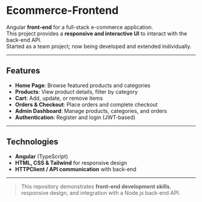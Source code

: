 # Ecommerce-Frontend

Angular **front-end** for a full-stack e-commerce application.  
This project provides a **responsive and interactive UI** to interact with the back-end API.  
Started as a team project; now being developed and extended individually.

---

## Features

- **Home Page**: Browse featured products and categories  
- **Products**: View product details, filter by category  
- **Cart**: Add, update, or remove items  
- **Orders & Checkout**: Place orders and complete checkout  
- **Admin Dashboard**: Manage products, categories, and orders  
- **Authentication**: Register and login (JWT-based)  

---

## Technologies

- **Angular** (TypeScript)  
- **HTML, CSS & Tailwind** for responsive design  
- **HTTPClient / API communication** with back-end  

---

> This repository demonstrates **front-end development skills**, responsive design, and integration with a Node.js back-end API.
